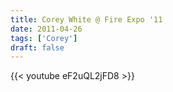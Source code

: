 ```yaml
---
title: Corey White @ Fire Expo '11
date: 2011-04-26
tags: ['Corey']
draft: false
---
```

{{< youtube eF2uQL2jFD8 >}}
